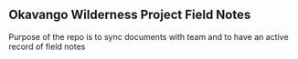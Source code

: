 ## Okavango Wilderness Project Field Notes 

Purpose of the repo is to sync documents with team and to have an active record of field notes

